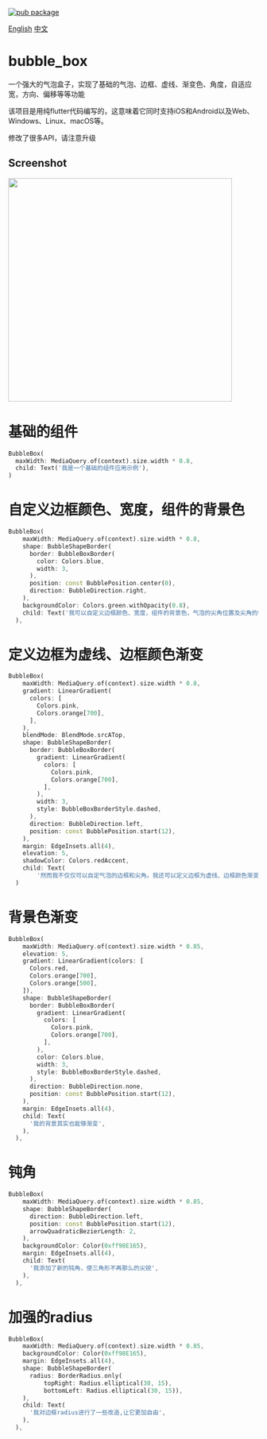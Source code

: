 [![pub package](https://img.shields.io/badge/pub-v0.5.3-blue)](https://pub.dev/packages/bubble_box)

[English](https://pub.dev/packages/bubble_box) [中文](https://github.com/yixiaco/bubble_box/blob/master/README_zh.md)
# bubble_box

一个强大的气泡盒子，实现了基础的气泡、边框、虚线、渐变色、角度，自适应宽，方向、偏移等等功能

该项目是用纯flutter代码编写的，这意味着它同时支持iOS和Android以及Web、Windows、Linux、macOS等。

修改了很多API，请注意升级
## Screenshot
<img src="https://raw.githubusercontent.com/yixiaco/bubble_box/master/01.png" style="width:450px" >

# 基础的组件
```dart
BubbleBox(
  maxWidth: MediaQuery.of(context).size.width * 0.8,
  child: Text('我是一个基础的组件应用示例'),
)
```

# 自定义边框颜色、宽度，组件的背景色
```dart
BubbleBox(
    maxWidth: MediaQuery.of(context).size.width * 0.8,
    shape: BubbleShapeBorder(
      border: BubbleBoxBorder(
        color: Colors.blue,
        width: 3,
      ),
      position: const BubblePosition.center(0),
      direction: BubbleDirection.right,
    ),
    backgroundColor: Colors.green.withOpacity(0.8),
    child: Text('我可以自定义边框颜色、宽度，组件的背景色，气泡的尖角位置及尖角的偏移'),
  ),
```

# 定义边框为虚线、边框颜色渐变
```dart
BubbleBox(
    maxWidth: MediaQuery.of(context).size.width * 0.8,
    gradient: LinearGradient(
      colors: [
        Colors.pink,
        Colors.orange[700],
      ],
    ),
    blendMode: BlendMode.srcATop,
    shape: BubbleShapeBorder(
      border: BubbleBoxBorder(
        gradient: LinearGradient(
          colors: [
            Colors.pink,
            Colors.orange[700],
          ],
        ),
        width: 3,
        style: BubbleBoxBorderStyle.dashed,
      ),
      direction: BubbleDirection.left,
      position: const BubblePosition.start(12),
    ),
    margin: EdgeInsets.all(4),
    elevation: 5,
    shadowColor: Colors.redAccent,
    child: Text(
        '然而我不仅仅可以自定气泡的边框和尖角。我还可以定义边框为虚线、边框颜色渐变。\n我对内容是自适应的，不需要设置宽高，当然，你可以限制组件的最大宽高。\n我的内容也可以渐变色。\n此外，你可能需要一些阴影,阴影可能也需要一些自己的颜色。'),
  )
```

#  背景色渐变
```dart
BubbleBox(
    maxWidth: MediaQuery.of(context).size.width * 0.85,
    elevation: 5,
    gradient: LinearGradient(colors: [
      Colors.red,
      Colors.orange[700],
      Colors.orange[500],
    ]),
    shape: BubbleShapeBorder(
      border: BubbleBoxBorder(
        gradient: LinearGradient(
          colors: [
            Colors.pink,
            Colors.orange[700],
          ],
        ),
        color: Colors.blue,
        width: 3,
        style: BubbleBoxBorderStyle.dashed,
      ),
      direction: BubbleDirection.none,
      position: const BubblePosition.start(12),
    ),
    margin: EdgeInsets.all(4),
    child: Text(
      '我的背景其实也能够渐变',
    ),
  ),
```

# 钝角
```dart
BubbleBox(
    maxWidth: MediaQuery.of(context).size.width * 0.85,
    shape: BubbleShapeBorder(
      direction: BubbleDirection.left,
      position: const BubblePosition.start(12),
      arrowQuadraticBezierLength: 2,
    ),
    backgroundColor: Color(0xff98E165),
    margin: EdgeInsets.all(4),
    child: Text(
      '我添加了新的钝角，使三角形不再那么的尖锐',
    ),
  ),
```

# 加强的radius
```dart
BubbleBox(
    maxWidth: MediaQuery.of(context).size.width * 0.85,
    backgroundColor: Color(0xff98E165),
    margin: EdgeInsets.all(4),
    shape: BubbleShapeBorder(
      radius: BorderRadius.only(
          topRight: Radius.elliptical(30, 15),
          bottomLeft: Radius.elliptical(30, 15)),
    ),
    child: Text(
      '我对边框radius进行了一些改造,让它更加自由',
    ),
  ),
```